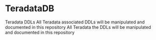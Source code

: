 # TeradataDB
Teradata DDLs
All Teradata associated DDLs will be manipulated and documented in this repository
All Teradata the DDLs will be manipulated and documented in this repository
